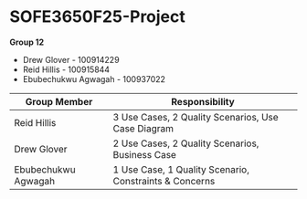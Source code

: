 # SOFE3650F25-Project
**Group 12**
+ Drew Glover - 100914229
+ Reid Hillis - 100915844
+ Ebubechukwu Agwagah - 100937022

| Group Member  | Responsibility |
| ------------- | ------------- |
| Reid Hillis   | 3 Use Cases, 2 Quality Scenarios, Use Case Diagram  |
| Drew Glover   | 2 Use Cases, 2 Quality Scenarios, Business Case  |
| Ebubechukwu Agwagah  | 1 Use Case, 1 Quality Scenario, Constraints & Concerns  |

